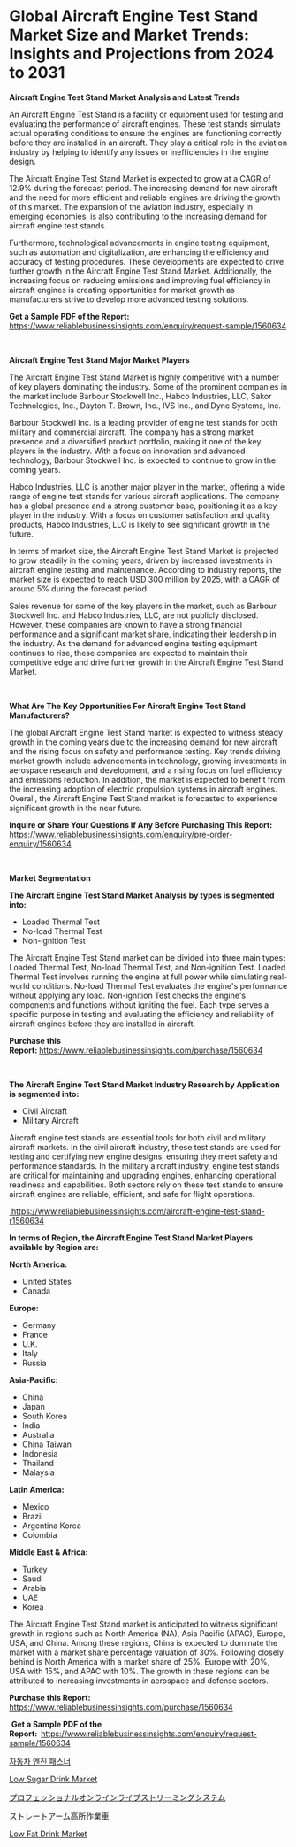 <p><h1>Global Aircraft Engine Test Stand Market Size and Market Trends: Insights and Projections from 2024 to 2031</h1></p><p><strong>Aircraft Engine Test Stand Market Analysis and Latest Trends</strong></p>
<p><p>An Aircraft Engine Test Stand is a facility or equipment used for testing and evaluating the performance of aircraft engines. These test stands simulate actual operating conditions to ensure the engines are functioning correctly before they are installed in an aircraft. They play a critical role in the aviation industry by helping to identify any issues or inefficiencies in the engine design.</p><p>The Aircraft Engine Test Stand Market is expected to grow at a CAGR of 12.9% during the forecast period. The increasing demand for new aircraft and the need for more efficient and reliable engines are driving the growth of this market. The expansion of the aviation industry, especially in emerging economies, is also contributing to the increasing demand for aircraft engine test stands.</p><p>Furthermore, technological advancements in engine testing equipment, such as automation and digitalization, are enhancing the efficiency and accuracy of testing procedures. These developments are expected to drive further growth in the Aircraft Engine Test Stand Market. Additionally, the increasing focus on reducing emissions and improving fuel efficiency in aircraft engines is creating opportunities for market growth as manufacturers strive to develop more advanced testing solutions.</p></p>
<p><strong>Get a Sample PDF of the Report:&nbsp;</strong> <a href="https://www.reliablebusinessinsights.com/enquiry/request-sample/1560634">https://www.reliablebusinessinsights.com/enquiry/request-sample/1560634</a></p>
<p>&nbsp;</p>
<p><strong>Aircraft Engine Test Stand Major Market Players</strong></p>
<p><p>The Aircraft Engine Test Stand Market is highly competitive with a number of key players dominating the industry. Some of the prominent companies in the market include Barbour Stockwell Inc., Habco Industries, LLC, Sakor Technologies, Inc., Dayton T. Brown, Inc., IVS Inc., and Dyne Systems, Inc.</p><p>Barbour Stockwell Inc. is a leading provider of engine test stands for both military and commercial aircraft. The company has a strong market presence and a diversified product portfolio, making it one of the key players in the industry. With a focus on innovation and advanced technology, Barbour Stockwell Inc. is expected to continue to grow in the coming years.</p><p>Habco Industries, LLC is another major player in the market, offering a wide range of engine test stands for various aircraft applications. The company has a global presence and a strong customer base, positioning it as a key player in the industry. With a focus on customer satisfaction and quality products, Habco Industries, LLC is likely to see significant growth in the future.</p><p>In terms of market size, the Aircraft Engine Test Stand Market is projected to grow steadily in the coming years, driven by increased investments in aircraft engine testing and maintenance. According to industry reports, the market size is expected to reach USD 300 million by 2025, with a CAGR of around 5% during the forecast period.</p><p>Sales revenue for some of the key players in the market, such as Barbour Stockwell Inc. and Habco Industries, LLC, are not publicly disclosed. However, these companies are known to have a strong financial performance and a significant market share, indicating their leadership in the industry. As the demand for advanced engine testing equipment continues to rise, these companies are expected to maintain their competitive edge and drive further growth in the Aircraft Engine Test Stand Market.</p></p>
<p>&nbsp;</p>
<p><strong>What Are The Key Opportunities For Aircraft Engine Test Stand Manufacturers?</strong></p>
<p><p>The global Aircraft Engine Test Stand market is expected to witness steady growth in the coming years due to the increasing demand for new aircraft and the rising focus on safety and performance testing. Key trends driving market growth include advancements in technology, growing investments in aerospace research and development, and a rising focus on fuel efficiency and emissions reduction. In addition, the market is expected to benefit from the increasing adoption of electric propulsion systems in aircraft engines. Overall, the Aircraft Engine Test Stand market is forecasted to experience significant growth in the near future.</p></p>
<p><strong>Inquire or Share Your Questions If Any Before Purchasing This Report:</strong> <a href="https://www.reliablebusinessinsights.com/enquiry/pre-order-enquiry/1560634">https://www.reliablebusinessinsights.com/enquiry/pre-order-enquiry/1560634</a></p>
<p>&nbsp;</p>
<p><strong>Market Segmentation</strong></p>
<p><strong>The Aircraft Engine Test Stand Market Analysis by types is segmented into:</strong></p>
<p><ul><li>Loaded Thermal Test</li><li>No-load Thermal Test</li><li>Non-ignition Test</li></ul></p>
<p><p>The Aircraft Engine Test Stand market can be divided into three main types: Loaded Thermal Test, No-load Thermal Test, and Non-ignition Test. Loaded Thermal Test involves running the engine at full power while simulating real-world conditions. No-load Thermal Test evaluates the engine's performance without applying any load. Non-ignition Test checks the engine's components and functions without igniting the fuel. Each type serves a specific purpose in testing and evaluating the efficiency and reliability of aircraft engines before they are installed in aircraft.</p></p>
<p><strong>Purchase this Report:&nbsp;</strong><a href="https://www.reliablebusinessinsights.com/purchase/1560634">https://www.reliablebusinessinsights.com/purchase/1560634</a></p>
<p>&nbsp;</p>
<p><strong>The Aircraft Engine Test Stand Market Industry Research by Application is segmented into:</strong></p>
<p><ul><li>Civil Aircraft</li><li>Military Aircraft</li></ul></p>
<p><p>Aircraft engine test stands are essential tools for both civil and military aircraft markets. In the civil aircraft industry, these test stands are used for testing and certifying new engine designs, ensuring they meet safety and performance standards. In the military aircraft industry, engine test stands are critical for maintaining and upgrading engines, enhancing operational readiness and capabilities. Both sectors rely on these test stands to ensure aircraft engines are reliable, efficient, and safe for flight operations.</p></p>
<p><a href="https://www.reliablebusinessinsights.com/aircraft-engine-test-stand-r1560634">&nbsp;https://www.reliablebusinessinsights.com/aircraft-engine-test-stand-r1560634</a></p>
<p><strong>In terms of Region, the Aircraft Engine Test Stand Market Players available by Region are:</strong></p>
<p>
    <p> <strong> North America: </strong>
        <ul>
            <li>United States</li>
            <li>Canada</li>
        </ul>
        </p> 
    <p> <strong> Europe: </strong>
        <ul>
            <li>Germany</li>
            <li>France</li>
            <li>U.K.</li>
            <li>Italy</li>
            <li>Russia</li>
        </ul>
        </p> 
    <p> <strong> Asia-Pacific: </strong>
        <ul>
            <li>China</li>
            <li>Japan</li>
            <li>South Korea</li>
            <li>India</li>
            <li>Australia</li>
            <li>China Taiwan</li>
            <li>Indonesia</li>
            <li>Thailand</li>
            <li>Malaysia</li>
        </ul>
        </p> 
    <p> <strong> Latin America: </strong>
        <ul>
            <li>Mexico</li>
            <li>Brazil</li>
            <li>Argentina Korea</li>
            <li>Colombia</li>
        </ul>
        </p> 
    <p> <strong> Middle East & Africa: </strong>
        <ul>
            <li>Turkey</li>
            <li>Saudi</li>
            <li>Arabia</li>
            <li>UAE</li>
            <li>Korea</li>
        </ul>
    </p>
    </p>
<p><p>The Aircraft Engine Test Stand market is anticipated to witness significant growth in regions such as North America (NA), Asia Pacific (APAC), Europe, USA, and China. Among these regions, China is expected to dominate the market with a market share percentage valuation of 30%. Following closely behind is North America with a market share of 25%, Europe with 20%, USA with 15%, and APAC with 10%. The growth in these regions can be attributed to increasing investments in aerospace and defense sectors.</p></p>
<p><strong>Purchase this Report: </strong><a href="https://www.reliablebusinessinsights.com/purchase/1560634">https://www.reliablebusinessinsights.com/purchase/1560634</a></p>
<p>&nbsp;<strong>Get a Sample PDF of the Report:&nbsp;&nbsp;</strong><a href="https://www.reliablebusinessinsights.com/enquiry/request-sample/1560634">https://www.reliablebusinessinsights.com/enquiry/request-sample/1560634</a></p>
<p><strong></strong></p>
<p><p><a href="https://medium.com/@koleledner/%EC%9E%90%EB%8F%99%EC%B0%A8-%EC%97%94%EC%A7%84-%EC%B2%A0%ED%95%99-%EC%82%B0%EC%97%85%EC%97%90-%EB%8C%80%ED%95%9C-%ED%86%B5%EC%B0%B0-2031%EB%85%84%EA%B9%8C%EC%A7%80%EC%9D%98-%EC%8B%9C%EC%9E%A5-%EC%9E%AC%EC%A0%95-%EC%83%81%ED%83%9C-%EC%8B%9C%EC%9E%A5-%EA%B7%9C%EB%AA%A8-%EB%B0%8F-%EC%88%98%EC%9D%B5-%EB%B6%84%EC%84%9D-b2482960fe16">자동차 엔진 패스너</a></p><p><a href="https://github.com/ChiragRp1/Market-Research-Report-List-5/blob/main/low-sugar-drink-market.md">Low Sugar Drink Market</a></p><p><a href="https://github.com/SarahFahey88/Market-Research-Report-List-2/blob/main/5962656120555.md">プロフェッショナルオンラインライブストリーミングシステム</a></p><p><a href="https://medium.com/@fmuztlfb10/%E6%AC%A1%E3%81%AE%E6%96%87%E7%AB%A0%E3%82%92%E6%97%A5%E6%9C%AC%E8%AA%9E%E3%81%AB%E7%BF%BB%E8%A8%B3%E3%81%97%E3%81%A6%E3%81%8F%E3%81%A0%E3%81%95%E3%81%84-%E8%A3%BD%E5%93%81%E3%82%BF%E3%82%A4%E3%83%97%E5%88%A5-%E3%82%A2%E3%83%97%E3%83%AA%E3%82%B1%E3%83%BC%E3%82%B7%E3%83%A7%E3%83%B3%E5%88%A5-%E5%9C%B0%E5%9F%9F%E5%88%A5%E3%81%AB%E3%81%A4%E3%81%84%E3%81%A6%E3%81%AE%E3%82%B0%E3%83%AD%E3%83%BC%E3%83%90%E3%83%AB%E3%82%B9%E3%83%88%E3%83%AC%E3%83%BC%E3%83%88%E3%82%A2%E3%83%BC%E3%83%A0%E7%A9%BA%E4%B8%AD%E4%BD%9C%E6%A5%AD%E3%83%97%E3%83%A9%E3%83%83%E3%83%88%E3%83%95%E3%82%A9%E3%83%BC%E3%83%A0%E5%B8%82%E5%A0%B4%E8%A6%8F%E6%A8%A1%E3%81%8A%E3%82%88%E3%81%B3%E3%82%B7%E3%82%A7%E3%82%A2%E5%88%86%E6%9E%90-%E4%BA%88%E6%B8%AC-2024%E5%B9%B4-2031%E5%B9%B4-7010889bd261">ストレートアーム高所作業車</a></p><p><a href="https://github.com/abdelrhmankishk22/Market-Research-Report-List-4/blob/main/low-fat-drink-market.md">Low Fat Drink Market</a></p></p>